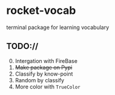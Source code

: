 # rocket-vocab
terminal package for learning vocabulary

## TODO://

0. Intergation with FireBase
1.  ~~Make package on Pypi~~
2. Classify by know-point
3. Random by classify
4. More color with `TrueColor`
